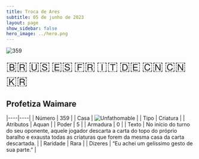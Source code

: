 ```yaml
---
title: Troca de Ares
subtitle: 05 de junho de 2023
layout: page
show_sidebar: false
hero_image: ../hero.png
---
```


![359](https://mastervault-storage-prod.s3.amazonaws.com/media/card_front/pt/600_359_f7078df3fde4_pt.png)

<span title="Português" style="font-size: 32px;cursor: pointer;" onclick="javascript:document.querySelector('img[alt=\'359\']').src=document.querySelector('img[alt=\'359\']').src.replace(/card_front\/[^/]+/, 'card_front/pt').replace(/_[^/.0-9]+\.png/, '_pt.png')">🇧🇷</span>
<span title="English" style="font-size: 32px;cursor: pointer;" onclick="javascript:document.querySelector('img[alt=\'359\']').src=document.querySelector('img[alt=\'359\']').src.replace(/card_front\/[^/]+/, 'card_front/en').replace(/_[^/.0-9]+\.png/, '_en.png')">🇺🇸</span>
<span title="Español" style="font-size: 32px;cursor: pointer;" onclick="javascript:document.querySelector('img[alt=\'359\']').src=document.querySelector('img[alt=\'359\']').src.replace(/card_front\/[^/]+/, 'card_front/es').replace(/_[^/.0-9]+\.png/, '_es.png')">🇪🇸</span>
<span title="Français" style="font-size: 32px;cursor: pointer;" onclick="javascript:document.querySelector('img[alt=\'359\']').src=document.querySelector('img[alt=\'359\']').src.replace(/card_front\/[^/]+/, 'card_front/fr').replace(/_[^/.0-9]+\.png/, '_fr.png')">🇫🇷</span>
<span title="Italiano" style="font-size: 32px;cursor: pointer;" onclick="javascript:document.querySelector('img[alt=\'359\']').src=document.querySelector('img[alt=\'359\']').src.replace(/card_front\/[^/]+/, 'card_front/it').replace(/_[^/.0-9]+\.png/, '_it.png')">🇮🇹</span>
<span title="Deutsche" style="font-size: 32px;cursor: pointer;" onclick="javascript:document.querySelector('img[alt=\'359\']').src=document.querySelector('img[alt=\'359\']').src.replace(/card_front\/[^/]+/, 'card_front/de').replace(/_[^/.0-9]+\.png/, '_de.png')">🇩🇪</span>
<span title="简体中文" style="font-size: 32px;cursor: pointer;" onclick="javascript:document.querySelector('img[alt=\'359\']').src=document.querySelector('img[alt=\'359\']').src.replace(/card_front\/[^/]+/, 'card_front/zh-hans').replace(/_[^/.0-9]+\.png/, '_zh-hans.png')">🇨🇳</span>
<span title="繁體中文" style="font-size: 32px;cursor: pointer;" onclick="javascript:document.querySelector('img[alt=\'359\']').src=document.querySelector('img[alt=\'359\']').src.replace(/card_front\/[^/]+/, 'card_front/zh-hant').replace(/_[^/.0-9]+\.png/, '_zh-hant.png')">🇨🇳</span>
<span title="한국어" style="font-size: 32px;cursor: pointer;" onclick="javascript:document.querySelector('img[alt=\'359\']').src=document.querySelector('img[alt=\'359\']').src.replace(/card_front\/[^/]+/, 'card_front/ko').replace(/_[^/.0-9]+\.png/, '_ko.png')">🇰🇷</span>

## Profetiza Waimare

|----|----|
| Número | 359 |
| Casa | ![Unfathomable](https://archonarcana.com/images/thumb/1/10/Unfathomable.png/22px-Unfathomable.png "Abissais") |
| Tipo | Criatura |
| Atributos | Aquan |
| Poder | 5 |
| Armadura | 0 |
| Texto | No início do turno do seu oponente, aquele jogador descarta a carta do topo do próprio baralho e exausta todas as criaturas que forem da mesma casa da carta descartada. |
| Raridade | Rara |
| Dizeres | “Eu achei um gelíssimo gesto de sua parte.” |
